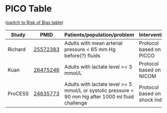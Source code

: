 # PICO Table
([switch to Risk of Bias table](risk-of-bias.md))

Study        | PMID                                    |Patients/population/problem|Intervention|Comparison|Outcome|
------------ | --------------------------------------|---------------------------|------------|----------|-------|
| Richard    |[25572383](http://pubmed.gov/25572383) |Adults with mean arterial pressure < 65 mm Hg before(?) fluids | Protocol based on PICCO | Usual care | Mortality at 28 days|
| Kuan       |[26475246](http://pubmed.gov/26475246) |Adults with lactate level >= 3 mmol/L                          | Protocol based on NICOM | Usual care |Mortality at 28 days|
| ProCESS    |[24635773](http://pubmed.gov/24635773) |Adults with lactate level >= 5 mmol/L or systolic pressure < 90 mm Hg after 1000 ml fluid challenge| Protocol based on shock index |Usual care|Mortality at 60 days|

